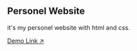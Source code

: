 ## Personel Website
it's my personel website with html and css.


[Demo Link ↗️](https://erensarac.github.io/erensarac-personel-website/)

